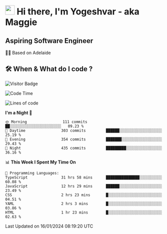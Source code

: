 <h1><img src="https://emojis.slackmojis.com/emojis/images/1531849430/4246/blob-sunglasses.gif?1531849430" width="30"/> Hi there, I'm Yogeshvar - aka Maggie</h1>

## Aspiring Software Engineer
🏂🏻  Based on Adelaide 

## 🛠 When & What do I code ?  

![Visitor Badge](https://visitor-badge.feriirawann.repl.co?username=yogeshvar&repo=yogeshvar&label=Visitors&style=plastic&color=%23457BFF&contentType=svg)

<!--START_SECTION:waka-->
![Code Time](http://img.shields.io/badge/Code%20Time-2%2C589%20hrs%2059%20mins-blue)

![Lines of code](https://img.shields.io/badge/From%20Hello%20World%20I%27ve%20Written-4.1%20million%20lines%20of%20code-blue)

**I'm a Night 🦉** 

```text
🌞 Morning                111 commits         ██░░░░░░░░░░░░░░░░░░░░░░░   09.23 % 
🌆 Daytime                303 commits         ██████░░░░░░░░░░░░░░░░░░░   25.19 % 
🌃 Evening                354 commits         ███████░░░░░░░░░░░░░░░░░░   29.43 % 
🌙 Night                  435 commits         █████████░░░░░░░░░░░░░░░░   36.16 % 
```


📊 **This Week I Spent My Time On** 

```text
💬 Programming Languages: 
TypeScript               31 hrs 58 mins      ███████████████░░░░░░░░░░   60.08 % 
JavaScript               12 hrs 29 mins      ██████░░░░░░░░░░░░░░░░░░░   23.49 % 
CSS                      2 hrs 23 mins       █░░░░░░░░░░░░░░░░░░░░░░░░   04.51 % 
YAML                     2 hrs 3 mins        █░░░░░░░░░░░░░░░░░░░░░░░░   03.86 % 
HTML                     1 hr 23 mins        █░░░░░░░░░░░░░░░░░░░░░░░░   02.63 % 
```


 Last Updated on 16/01/2024 08:19:20 UTC
<!--END_SECTION:waka-->
